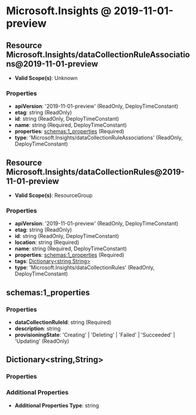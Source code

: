 # Microsoft.Insights @ 2019-11-01-preview

## Resource Microsoft.Insights/dataCollectionRuleAssociations@2019-11-01-preview
* **Valid Scope(s)**: Unknown
### Properties
* **apiVersion**: '2019-11-01-preview' (ReadOnly, DeployTimeConstant)
* **etag**: string (ReadOnly)
* **id**: string (ReadOnly, DeployTimeConstant)
* **name**: string (Required, DeployTimeConstant)
* **properties**: [schemas:1_properties](#schemas1properties) (Required)
* **type**: 'Microsoft.Insights/dataCollectionRuleAssociations' (ReadOnly, DeployTimeConstant)

## Resource Microsoft.Insights/dataCollectionRules@2019-11-01-preview
* **Valid Scope(s)**: ResourceGroup
### Properties
* **apiVersion**: '2019-11-01-preview' (ReadOnly, DeployTimeConstant)
* **etag**: string (ReadOnly)
* **id**: string (ReadOnly, DeployTimeConstant)
* **location**: string (Required)
* **name**: string (Required, DeployTimeConstant)
* **properties**: [schemas:1_properties](#schemas1properties) (Required)
* **tags**: [Dictionary<string,String>](#dictionarystringstring)
* **type**: 'Microsoft.Insights/dataCollectionRules' (ReadOnly, DeployTimeConstant)

## schemas:1_properties
### Properties
* **dataCollectionRuleId**: string (Required)
* **description**: string
* **provisioningState**: 'Creating' | 'Deleting' | 'Failed' | 'Succeeded' | 'Updating' (ReadOnly)

## Dictionary<string,String>
### Properties
### Additional Properties
* **Additional Properties Type**: string

